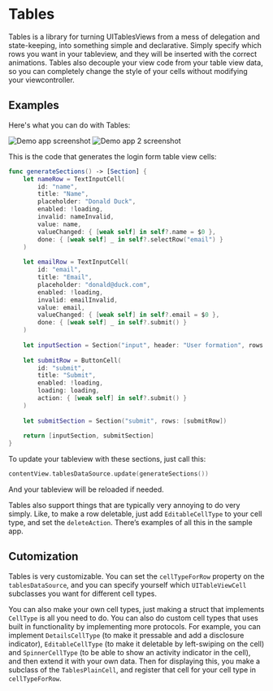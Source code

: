 # Tables

Tables is a library for turning UITablesViews from a mess of delegation and state-keeping, into something simple and declarative. Simply specify which rows you want in your tableview, and they will be inserted with the correct animations. Tables also decouple your view code from your table view data, so you can completely change the style of your cells without modifying your viewcontroller.

## Examples

Here's what you can do with Tables:

![Demo app screenshot](https://raw.githubusercontent.com/ulrikdamm/Tables/master/demo.png)
![Demo app 2 screenshot](https://raw.githubusercontent.com/ulrikdamm/Tables/master/demo2.png)

This is the code that generates the login form table view cells:

```swift
func generateSections() -> [Section] {
	let nameRow = TextInputCell(
		id: "name",
		title: "Name",
		placeholder: "Donald Duck",
		enabled: !loading,
		invalid: nameInvalid,
		value: name,
		valueChanged: { [weak self] in self?.name = $0 },
		done: { [weak self] _ in self?.selectRow("email") }
	)
	
	let emailRow = TextInputCell(
		id: "email",
		title: "Email",
		placeholder: "donald@duck.com",
		enabled: !loading,
		invalid: emailInvalid,
		value: email,
		valueChanged: { [weak self] in self?.email = $0 },
		done: { [weak self] _ in self?.submit() }
	)
	
	let inputSection = Section("input", header: "User formation", rows: [nameRow, emailRow])
	
	let submitRow = ButtonCell(
		id: "submit",
		title: "Submit",
		enabled: !loading,
		loading: loading,
		action: { [weak self] in self?.submit() }
	)
	
	let submitSection = Section("submit", rows: [submitRow])
	
	return [inputSection, submitSection]
}
```

To update your tableview with these sections, just call this:

```swift
contentView.tablesDataSource.update(generateSections())
```

And your tableview will be reloaded if needed.

Tables also support things that are typically very annoying to do very simply. Like, to make a row deletable, just add `EditableCellType` to your cell type, and set the `deleteAction`. There’s examples of all this in the sample app.

## Cutomization

Tables is very customizable. You can set the `cellTypeForRow` property on the `tablesDataSource`, and you can specify yourself which `UITableViewCell` subclasses you want for different cell types.

You can also make your own cell types, just making a struct that implements `CellType` is all you need to do. You can also do custom cell types that uses built in functionality by implementing more protocols. For example, you can implement `DetailsCellType` (to make it pressable and add a disclosure indicator), `EditableCellType` (to make it deletable by left-swiping on the cell) and `SpinnerCellType` (to be able to show an activity indicator in the cell), and then extend it with your own data. Then for displaying this, you make a subclass of the `TablesPlainCell`, and register that cell for your cell type in `cellTypeForRow`.
